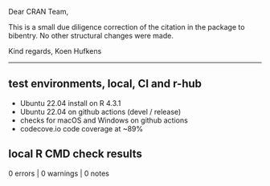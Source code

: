 Dear CRAN Team,

This is a small due diligence correction of the citation in the package to bibentry.
No other structural changes were made.

Kind regards,
Koen Hufkens

--- 

## test environments, local, CI and r-hub

- Ubuntu 22.04 install on R 4.3.1
- Ubuntu 22.04 on github actions (devel / release)
- checks for macOS and Windows on github actions
- codecove.io code coverage at ~89%

## local R CMD check results

0 errors | 0 warnings | 0 notes

